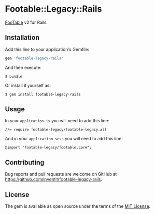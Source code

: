 # Footable::Legacy::Rails

[FooTable](https://github.com/fooplugins/FooTable) v2 for Rails.

## Installation

Add this line to your application's Gemfile:

```ruby
gem 'footable-legacy-rails'
```

And then execute:

    $ bundle

Or install it yourself as:

    $ gem install footable-legacy-rails

## Usage

In your `application.js` you will need to add this line:

    //= require footable-legacy/footable-legacy.all
   
And in your `application.scss` you will need to add this line:

    @import "footable-legacy/footable.core";

## Contributing

Bug reports and pull requests are welcome on GitHub at https://github.com/inventit/footable-legacy-rails.

## License

The gem is available as open source under the terms of the [MIT License](https://opensource.org/licenses/MIT).

